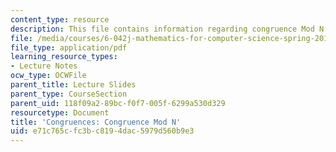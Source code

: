 ```yaml
---
content_type: resource
description: This file contains information regarding congruence Mod N.
file: /media/courses/6-042j-mathematics-for-computer-science-spring-2015/e71c765cfc3bc8194dac5979d560b9e3_MIT6_042JS15_congruence.pdf
file_type: application/pdf
learning_resource_types:
- Lecture Notes
ocw_type: OCWFile
parent_title: Lecture Slides
parent_type: CourseSection
parent_uid: 118f09a2-89bc-f0f7-005f-6299a530d329
resourcetype: Document
title: 'Congruences: Congruence Mod N'
uid: e71c765c-fc3b-c819-4dac-5979d560b9e3
---
```

